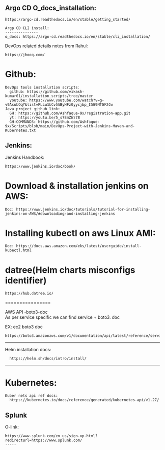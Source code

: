 Argo CD O_docs_installation:
--------------------------
```
https://argo-cd.readthedocs.io/en/stable/getting_started/

Argp CD CLI install:
---------------
o_docs: https://argo-cd.readthedocs.io/en/stable/cli_installation/

```


DevOps related details notes from Rahul:
```
https://jhooq.com/
```


Github:    
=======
```
DevOps tools installation scripts:    
  github: https://github.com/vikash-kumar01/installation_scripts/tree/master  
  youtube: https://www.youtube.com/watch?v=g-v9AsubOqY&list=PLLu1bCv5AByHFz0yycjbp_I5G9NTGF2Cw  
Java project github link:  
  GH: https://github.com/Ashfaque-9x/registration-app.git  
  yt: https://youtu.be/5_s7EmZWz78  
  GH-COMMANDS: https://github.com/Ashfaque-9x/Scripts/blob/main/DevOps-Project-with-Jenkins-Maven-and-Kubernetes.txt
```
Jenkins:  
---------
Jenkins Handbook:  
```
https://www.jenkins.io/doc/book/
```
Download & installation jenkins on AWS:  
===================================
```
Doc: https://www.jenkins.io/doc/tutorials/tutorial-for-installing-jenkins-on-AWS/#downloading-and-installing-jenkins
```
Installing kubectl on aws Linux AMI:  
===================== 
```
Doc: https://docs.aws.amazon.com/eks/latest/userguide/install-kubectl.html  
```
datree(Helm charts misconfigs identifier)  
=======================
```
https://hub.datree.io/
```
================  

AWS API -boto3-doc  
    As per service specific we can find service + boto3. doc  

EX: ec2 boto3 doc  
```
https://boto3.amazonaws.com/v1/documentation/api/latest/reference/services/ec2.html  
```
--------------
Helm installation docs:  
```
  https://helm.sh/docs/intro/install/  
```

---------------
Kubernetes:   
==========   
```
Kuber nets api ref docs:    
  https://kubernetes.io/docs/reference/generated/kubernetes-api/v1.27/  
```
Splunk
------
O-link: 
```
https://www.splunk.com/en_us/sign-up.html?redirecturl=https://www.splunk.com/
-----
